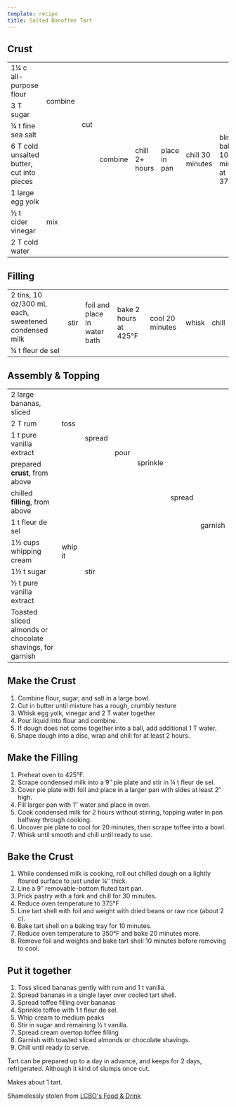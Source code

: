 ```yaml
---
template: recipe
title: Salted Banoffee Tart
---
```


<h2>Crust</h2>

<table>
  <tr>
    <td>1&frac14; c all-purpose flour</td>
    <td rowspan="3">combine</td>
    <td rowspan="4">cut</td>
    <td rowspan="7">combine</td>
    <td rowspan="7">chill 2+ hours</td>
    <td rowspan="7">place in pan</td>
    <td rowspan="7">chill 30 minutes</td>
    <td rowspan="7">blind bake 10 minutes at 375&deg;F</td>
    <td rowspan="7">blind bake 20 minutes at 350&deg;F</td>
    <td rowspan="7">remove foil and continue baking 10 minutes</td>
  </tr>
  <tr>
    <td>3 T sugar</td>
  </tr>
  <tr>
    <td>&frac14; t fine sea salt</td>
  </tr>
  <tr>
    <td>6 T cold unsalted butter, cut into pieces</td>
    <td class="righthide">&nbsp;</td>
  </tr>
  <tr>
    <td>1 large egg yolk</td>
    <td rowspan="3" colspan="2">mix</td>
  </tr>
  <tr>
    <td>&frac12; t cider vinegar</td>
  </tr>
  <tr>
    <td>2 T cold water</td>
  </tr>
</table>

<h2>Filling</h2>

<table>
  <tr>
    <td>2 tins, 10 oz/300 mL each, sweetened condensed milk</td>
    <td rowspan="2">stir</td>
    <td rowspan="2">foil and place in water bath</td>
    <td rowspan="2">bake 2 hours at 425&deg;F</td>
    <td rowspan="2">cool 20 minutes</td>
    <td rowspan="2">whisk</td>
    <td rowspan="2">chill</td>
  </tr>
  <tr>
    <td>&frac14; t fleur de sel</td>
  </tr>
</table>

<h2>Assembly & Topping</h2>
<table>
  <tr>
    <td>2 large bananas, sliced</td>
    <td rowspan="3">toss</td>
    <td rowspan="4">spread</td>
    <td rowspan="5">pour</td>
    <td rowspan="6">sprinkle</td>
    <td rowspan="9">spread</td>
    <td rowspan="10">garnish</td>
  </tr>
  <tr>
    <td>2 T rum</td>
  </tr>
  <tr>
    <td>1 t  pure vanilla extract</td>
  </tr>
  <tr>
    <td>prepared <b>crust</b>, from above</td>
    <td class="righthide">&nbsp;</td>
  </tr>
  <tr>
    <td>chilled <b>filling</b>, from above</td>
    <td colspan="2" class="righthide">&nbsp;</td>
  </tr>
  <tr>
    <td>1 t fleur de sel</td>
    <td colspan="3" class="righthide">&nbsp;</td>
  </tr>
  <tr>
    <td>1&frac12; cups whipping cream</td>
    <td>whip it</td>
    <td rowspan="3" colspan="3">stir</td>
  </tr>
  <tr>
    <td>1&frac12; t sugar</td>
    <td rowspan="2" class="righthide">&nbsp;</td>
  </tr>
  <tr>
    <td>&frac12;  t  pure vanilla extract</td>
  </tr>
  <tr>
    <td>Toasted sliced almonds or chocolate shavings, for garnish</td>
    <td colspan="5" class="righthide">&nbsp;</td>
  </tr>
</table>

<h2>Make the Crust</h2>
<ol>
  <li>Combine flour, sugar, and salt in a large bowl.</li>
  <li>Cut in  butter until mixture has a rough, crumbly texture</li>
  <li>Whisk egg yolk, vinegar and 2 T water together</li>
  <li>Pour liquid into flour and combine.</li>
  <li>If dough does not come together into a ball, add additional 1 T
    water.</li>
  <li>Shape dough into a disc, wrap and chill for at least 2 hours.</li>
</ol>

<h2>Make the Filling</h2>
<ol>
  <li>Preheat oven to 425&deg;F.</li>
  <li>Scrape condensed milk into a 9&Prime; pie plate and stir in
    &frac14; t fleur de sel.</li>
  <li>Cover pie plate with foil and place in a larger pan with sides at
    least 2&Prime; high.</li>
  <li>Fill larger pan with 1&Prime; water and place in oven.</li>
  <li>Cook condensed milk for 2 hours without stirring, topping water in
    pan halfway through cooking.</li>
  <li>Uncover pie plate to cool for 20 minutes, then scrape toffee into
    a bowl.</li>
  <li>Whisk until smooth and chill until ready to use.</li>
</ol>

<h2>Bake the Crust</h2>
<ol>
  <li>While condensed milk is cooking, roll out chilled dough on a
    lightly floured surface to just under &frac14;&Prime; thick.</li>
  <li>Line a 9&Prime; removable-bottom fluted tart pan.</li>
  <li>Prick pastry with a fork and chill for 30 minutes.</li>
  <li>Reduce oven temperature to 375&deg;F</li>
  <li>Line tart shell with foil and weight with dried beans or raw rice
    (about 2 c).</li>
  <li>Bake tart shell on a baking tray for 10 minutes.</li>
  <li>Reduce oven temperature to 350&deg;F and bake 20 minutes
    more.</li>
  <li>Remove foil and weights and bake tart shell 10 minutes before removing to cool.</li>
</ol>

<h2>Put it together</h2>
<ol>
  <li>Toss sliced bananas gently with rum and 1 t vanilla.</li>
  <li>Spread bananas in a single layer over cooled tart shell.</li>
  <li>Spread toffee filling over bananas</li>
  <li>Sprinkle toffee with 1 t  fleur de sel.</li>
  <li> Whip cream to medium peaks</li>
  <li>Stir in sugar and remaining &frac12; t vanilla.</li>
  <li>Spread cream overtop toffee filling</li>
  <li>Garnish with toasted sliced almonds or chocolate shavings.</li>
  <li>Chill until ready to serve.</li>
</ol>


<p>Tart can be prepared up to a day in advance, and keeps for 2 days,
  refrigerated. Although it kind of slumps once cut.</p>
<p>Makes about 1 tart.</p>
<p class="confession">Shamelessly stolen from <a
                                                 href="http://www.lcbo.com/lcbo-ear/RecipeController?language=EN&recipeType=1&action=recipe&recipeID=4404">LCBO's
    Food &amp; Drink</a></p>
